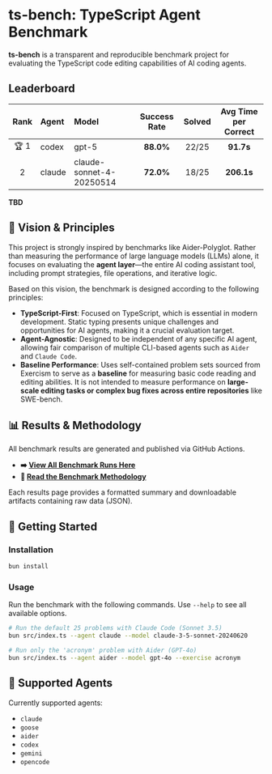 # ts-bench: TypeScript Agent Benchmark

**ts-bench** is a transparent and reproducible benchmark project for evaluating the TypeScript code editing capabilities of AI coding agents.

## Leaderboard

| Rank | Agent | Model | Success Rate | Solved | Avg Time per Correct |
|:----:|:------|:------|:--------------:|:------:|:--------------------:|
| 🏆 1 | codex | gpt-5 | **88.0%** | 22/25 | **91.7s** |
| 2 | claude | claude-sonnet-4-20250514 | **72.0%** | 18/25 | **206.1s** |

**TBD**

## 📖 Vision & Principles

This project is strongly inspired by benchmarks like Aider-Polyglot. Rather than measuring the performance of large language models (LLMs) alone, it focuses on evaluating the **agent layer**—the entire AI coding assistant tool, including prompt strategies, file operations, and iterative logic.

Based on this vision, the benchmark is designed according to the following principles:

* **TypeScript-First**: Focused on TypeScript, which is essential in modern development. Static typing presents unique challenges and opportunities for AI agents, making it a crucial evaluation target.
* **Agent-Agnostic**: Designed to be independent of any specific AI agent, allowing fair comparison of multiple CLI-based agents such as `Aider` and `Claude Code`.
* **Baseline Performance**: Uses self-contained problem sets sourced from Exercism to serve as a **baseline** for measuring basic code reading and editing abilities. It is not intended to measure performance on **large-scale editing tasks or complex bug fixes across entire repositories** like SWE-bench.

## 📊 Results & Methodology

All benchmark results are generated and published via GitHub Actions.

* **➡️ [View All Benchmark Runs Here](https://github.com/laiso/ts-bench/actions/workflows/benchmark.yml)**
* **📜 [Read the Benchmark Methodology](docs/METHODOLOGY.md)**

Each results page provides a formatted summary and downloadable artifacts containing raw data (JSON).

## 🚀 Getting Started

### Installation

```bash
bun install
```

### Usage

Run the benchmark with the following commands. Use `--help` to see all available options.

```bash
# Run the default 25 problems with Claude Code (Sonnet 3.5)
bun src/index.ts --agent claude --model claude-3-5-sonnet-20240620

# Run only the 'acronym' problem with Aider (GPT-4o)
bun src/index.ts --agent aider --model gpt-4o --exercise acronym
```

## 🤖 Supported Agents

Currently supported agents:

* `claude`
* `goose`
* `aider`
* `codex`
* `gemini`
* `opencode`
